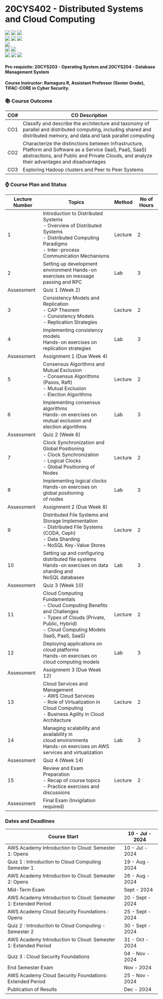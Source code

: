 # 20CYS402 - Distributed Systems and Cloud Computing
![](https://img.shields.io/badge/Batch-21CYS-lightgreen) ![](https://img.shields.io/badge/UG-blue) ![](https://img.shields.io/badge/Subject-DSCC-blue) <br/>
![](https://img.shields.io/badge/Lecture-2-orange) ![](https://img.shields.io/badge/Practical-3-orange) ![](https://img.shields.io/badge/Credits-3-orange) <br/> ![](https://img.shields.io/badge/Students-85-gold) <br/>
![](https://img.shields.io/badge/Pass_Percent-98.82-darkgreen) ![](https://img.shields.io/badge/Average_Marks-58.53-blue) <br/> ![](https://img.shields.io/badge/Course_Outcome_Attainment-TBD-blue) ![](https://img.shields.io/badge/Course_Feedback-TBD-blue) ![](https://img.shields.io/badge/TLP_Feedback-TBD-blue) 

#### Pre-requisite: 20CYS203 - Operating System and 20CYS204 - Database Management System

#### Course Instructor:  Ramaguru R, Assistant Professor (Senior Grade), TIFAC-CORE in Cyber Security.

### :books: Course Outcome

| CO#  | CO Description |
|------|----------------|
| CO1 | Classify and describe the architecture and taxonomy of parallel and distributed computing, including shared and distributed memory, and data and task parallel computing |
| CO2 | Characterize the distinctions between Infrastructure, Platform and Software as a Service (IaaS, PaaS, SaaS) abstractions, and Public and Private Clouds, and analyze their advantages and disadvantages |
| CO3 | Exploring Hadoop clusters and Peer to Peer Systems |

### :watch: Course Plan and Status

| Lecture Number | Topics                                    | Method    | No of Hours |
|----------------|-------------------------------------------|-----------|-------------|
| 1              | Introduction to Distributed Systems  <br/> - Overview of Distributed Systems <br/>  - Distributed Computing Paradigms  <br/> - Inter-process Communication Mechanisms   | Lecture   | 2           |
| 2              | Setting up development environment Hands-on <br/> exercises on message passing and RPC      | Lab       | 3           |
| Assessment     | Quiz 1 (Week 2)                          |           |             |
| 3              | Consistency Models and Replication <br/> - CAP Theorem <br/>  - Consistency Models  <br/> - Replication Strategies | Lecture   | 2           |
| 4              | Implementing consistency models <br/> Hands-on exercises on replication strategies | Lab       | 3           |
| Assessment     | Assignment 1 (Due Week 4)                |           |             |
| 5              | Consensus Algorithms and Mutual Exclusion <br/> - Consensus Algorithms (Paxos, Raft) <br/> - Mutual Exclusion <br/>  - Election Algorithms   | Lecture   | 2           |
| 6              | Implementing consensus algorithms  <br/> Hands-on exercises on mutual exclusion and election algorithms      | Lab       | 3           |
| Assessment     | Quiz 2 (Week 6)                          |           |             |
| 7              | Clock Synchronization and Global Positioning  <br/>  - Clock Synchronization <br/>  - Logical Clocks <br/> - Global Positioning of Nodes | Lecture | 2|
| 8              | Implementing logical clocks <br/> Hands-on exercises on global positioning <br/>   of nodes            | Lab       | 3           |
| Assessment     | Assignment 2 (Due Week 8)                |           |             |
| 9              | Distributed File Systems and Storage Implementation  <br/> - Distributed File Systems (CODA, Ceph) <br/> - Data Sharding <br/> - NoSQL Key-Value Stores    | Lecture   | 2           |
| 10             | Setting up and configuring distributed file systems <br/> Hands-on exercises on data sharding and <br/> NoSQL databases | Lab       | 3           |
| Assessment     | Quiz 3 (Week 10)                         |           |             |
| 11             | Cloud Computing Fundamentals   <br/>  - Cloud Computing Benefits and Challenges <br/> - Types of Clouds (Private, Public, Hybrid) <br/> - Cloud Computing Models (IaaS, PaaS, SaaS)   | Lecture   | 2           |
| 12             | Deploying applications on cloud platforms <br/> Hands-on exercises on cloud computing models | Lab       | 3           |
| Assessment     | Assignment 3 (Due Week 12)               |           |             |
| 13             | Cloud Services and Management  <br/> - AWS Cloud Services <br/> - Role of Virtualization in Cloud Computing <br/> - Business Agility in Cloud Architecture  | Lecture   | 2           |
| 14             | Managing scalability and availability in <br/>  cloud environments <br/> Hands-on exercises on AWS services and virtualization | Lab       | 3           |
| Assessment     | Quiz 4 (Week 14)                         |           |             |
| 15             | Review and Exam Preparation  <br/> - Recap of course topics  <br/>  - Practice exercises and discussions    | Lecture   | 2           |
| Assessment     | Final Exam (Invigilation required)        |           |             |


### Dates and Deadlines

| Course Start | 10 - Jul - 2024 |
|--------------|-----------------|
| AWS Academy Introduction to Cloud: Semester 1: Opens | 10 - Jul - 2024 |
| Quiz 1 : Introduction to Cloud Computing Semester 1 | 19 - Aug  - 2024 |
| AWS Academy Introduction to Cloud: Semester 2: Opens | 26 - Aug - 2024 |
| Mid-Term Exam | Sept  - 2024 |
| AWS Academy Introduction to Cloud: Semester 1: Extended Period | 20 - Sept - 2024 |
| AWS Academy Cloud Security Foundations : Opens | 25 - Sept - 2024 |
| Quiz 2 : Introduction to Cloud Computing - Semester 2 | 30 - Sept  - 2024 |
| AWS Academy Introduction to Cloud: Semester 1: Extended Period | 31 - Oct - 2024 |
| Quiz 3 : Cloud Security Foundations | 04 - Nov  - 2024 |
| End Semester Exam | Nov  - 2024 |
| AWS Academy Cloud Security Foundations: Extended Period | 25 - Nov - 2024 |
| Publication of Results | Dec  - 2024 |

